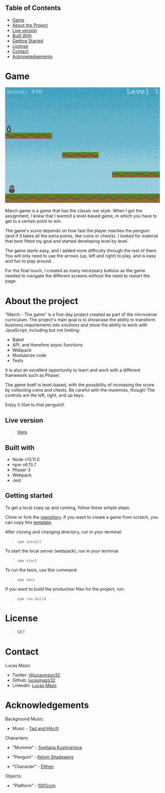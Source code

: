 ## Table of Contents

* [Game](#game)
* [About the Project](#about-the-project)
* [Live version](#live-version)
* [Built With](#built-with)
* [Getting Started](#getting-started)
* [License](#license)
* [Contact](#contact)
* [Acknowledgements](#acknowledgements)

<!-- game -->
# Game
![March Capture](/src/assets/march-shoot.png)

March game is a game that has the classic run style. When I got the assignment, I knew that I wanted a level-based game, in which you have to get to a certain point to win. 

The game's score depends on how fast the player reaches the penguin (and if it takes all the extra points, like coins or chests). I looked for material that best fitted my goal and started developing level by level. 

The game starts easy, and I added more difficulty through the rest of them. You will only need to use the arrows (up, left and right) to play, and is easy and fun to play around.

For the final touch, I created as many necessary buttons as the game needed to navigate the different screens without the need to restart the page.

<!-- about-the-project -->
# About the project


"March - The game" is a five-day project created as part of the microverse curriculum. The project's main goal is to showcase the ability to transform business requirements into solutions and show the ability to work with JavaScript, including but not limiting:


- Babel
- API, and therefore async functions
- Webpack
- Modularize code
- Tests

It is also an excellent opportunity to learn and work with a different framework such as Phaser.

The game itself is level-based, with the possibility of increasing the score by collecting coins and chests. Be careful with the mummies, though! The controls are the left, right, and up keys.

Enjoy it (Get to that penguin)!

## Live version

> [Here](https://lucasmazo32.github.io/march-game/)

## Built with

- Node v13.11.0
- npm v6.13.7
- Phaser 3
- Webpack
- Jest

## Getting started

To get a local copy up and running, follow these simple steps.

Clone or fork the [repository](https://github.com/lucasmazo32/march-game). If you want to create a game from scratch, you can copy this [template](https://github.com/lucasmazo32/game-template).

After cloning and changing directory, run in your terminal:

> ``` npm install ```

To start the local server (webpack), run in your terminal:

> ``` npm start ```

To run the tests, use this command:

> ``` npm test ```

If you want to build the production files for the project, run:

> ``` npm run build ```

# License

> MIT

# Contact

Lucas Mazo:

- Twitter: [@lucasmazo32](https://twitter.com/lucasmazo32)
- Github: [lucasmazo32](https://github.com/lucasmazo32)
- LinkedIn: [Lucas Mazo](https://www.linkedin.com/in/lucasmazo/)

# Acknowledgements

Background Music:

- Music - [Tad and Hitcrtl](https://opengameart.org/content/dryads-feast)

Characters:

- "Mummie" - [Svetlana Kushnariova](https://opengameart.org/content/mummies)

- "Penguin" - [Kelvin Shadewing](http://kyrodianlegends.com/)

- "Character" - [Elthen](https://www.patreon.com/elthen)

Objects:

- "Platform" - [1001com](1001.com)
